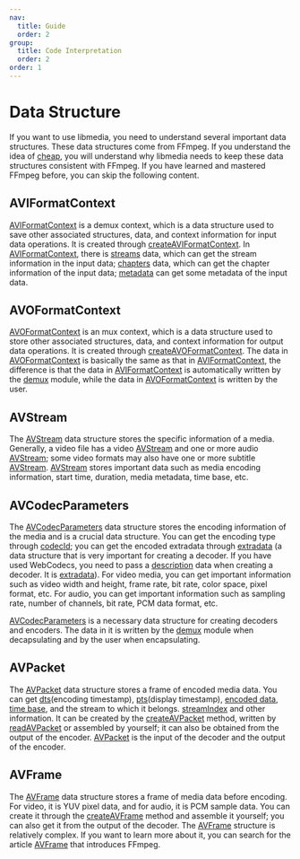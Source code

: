 ```yaml
---
nav:
  title: Guide
  order: 2
group:
  title: Code Interpretation
  order: 2
order: 1
---
```


# Data Structure

If you want to use libmedia, you need to understand several important data structures. These data structures come from FFmpeg. If you understand the idea of ​​[cheap](https://github.com/zhaohappy/cheap), you will understand why libmedia needs to keep these data structures consistent with FFmpeg. If you have learned and mastered FFmpeg before, you can skip the following content.

## AVIFormatContext

[AVIFormatContext](https://zhaohappy.github.io/libmedia/docs/libmedia_api/interfaces/avformat_AVFormatContext.AVIFormatContext.html) is a demux context, which is a data structure used to save other associated structures, data, and context information for input data operations. It is created through [createAVIFormatContext](https://zhaohappy.github.io/libmedia/docs/libmedia_api/functions/avformat_AVFormatContext.createAVIFormatContext.html). In [AVIFormatContext](https://zhaohappy.github.io/libmedia/docs/libmedia_api/interfaces/avformat_AVFormatContext.AVIFormatContext.html), there is [streams](https://zhaohappy.github.io/libmedia/docs/libmedia_api/interfaces/avformat_AVFormatContext.AVIFormatContext.html#streams) data, which can get the stream information in the input data; [chapters](https://zhaohappy.github.io/libmedia/docs/libmedia_api/interfaces/avformat_AVFormatContext.AVIFormatContext.html#chapters) data, which can get the chapter information of the input data; [metadata](https://zhaohappy.github.io/libmedia/docs/libmedia_api/interfaces/avformat_AVFormatContext.AVIFormatContext.html#metadata) can get some metadata of the input data.

## AVOFormatContext

[AVOFormatContext](https://zhaohappy.github.io/libmedia/docs/libmedia_api/interfaces/avformat_AVFormatContext.AVOFormatContext.html) is an mux context, which is a data structure used to store other associated structures, data, and context information for output data operations. It is created through [createAVOFormatContext](https://zhaohappy.github.io/libmedia/docs/libmedia_api/functions/avformat_AVFormatContext.createAVOFormatContext.html). The data in [AVOFormatContext](https://zhaohappy.github.io/libmedia/docs/libmedia_api/interfaces/avformat_AVFormatContext.AVOFormatContext.html) is basically the same as that in [AVIFormatContext](https://zhaohappy.github.io/libmedia/docs/libmedia_api/interfaces/avformat_AVFormatContext.AVIFormatContext.html), the difference is that the data in [AVIFormatContext](https://zhaohappy.github.io/libmedia/docs/libmedia_api/interfaces/avformat_AVFormatContext.AVIFormatContext.html) is automatically written by the [demux](https://zhaohappy.github.io/libmedia/docs/libmedia_api/modules/avformat_demux.html) module, while the data in [AVOFormatContext](https://zhaohappy.github.io/libmedia/docs/libmedia_api/interfaces/avformat_AVFormatContext.AVOFormatContext.html) is written by the user.

## AVStream

The [AVStream](https://zhaohappy.github.io/libmedia/docs/libmedia_api/classes/avutil_AVStream.AVStream.html) data structure stores the specific information of a media. Generally, a video file has a video [AVStream](https://zhaohappy.github.io/libmedia/docs/libmedia_api/classes/avutil_AVStream.AVStream.html) and one or more audio [AVStream](https://zhaohappy.github.io/libmedia/docs/libmedia_api/classes/avutil_AVStream.AVStream.html); some video formats may also have one or more subtitle [AVStream](https://zhaohappy.github.io/libmedia/docs/libmedia_api/classes/avutil_AVStream.AVStream.html). [AVStream](https://zhaohappy.github.io/libmedia/docs/libmedia_api/classes/avutil_AVStream.AVStream.html) stores important data such as media encoding information, start time, duration, media metadata, time base, etc.

## AVCodecParameters

The [AVCodecParameters](https://zhaohappy.github.io/libmedia/docs/libmedia_api/classes/avutil_struct_avcodecparameters.AVCodecParameters.html) data structure stores the encoding information of the media and is a crucial data structure. You can get the encoding type through [codecId](https://zhaohappy.github.io/libmedia/docs/libmedia_api/classes/avutil_struct_avcodecparameters.AVCodecParameters.html#codecid); you can get the encoded extradata through [extradata](https://zhaohappy.github.io/libmedia/docs/libmedia_api/classes/avutil_struct_avcodecparameters.AVCodecParameters.html#extradata) (a data structure that is very important for creating a decoder. If you have used WebCodecs, you need to pass a [description](https://developer.mozilla.org/en-US/docs/Web/API/VideoDecoder/configure#description) data when creating a decoder. It is [extradata](https://zhaohappy.github.io/libmedia/docs/libmedia_api/classes/avutil_struct_avcodecparameters.AVCodecParameters.html#extradata)). For video media, you can get important information such as video width and height, frame rate, bit rate, color space, pixel format, etc. For audio, you can get important information such as sampling rate, number of channels, bit rate, PCM data format, etc.

[AVCodecParameters](https://zhaohappy.github.io/libmedia/docs/libmedia_api/classes/avutil_struct_avcodecparameters.AVCodecParameters.html) is a necessary data structure for creating decoders and encoders. The data in it is written by the [demux](https://zhaohappy.github.io/libmedia/docs/libmedia_api/modules/avformat_demux.html) module when decapsulating and by the user when encapsulating.

## AVPacket

The [AVPacket](https://zhaohappy.github.io/libmedia/docs/libmedia_api/classes/avutil_struct_avpacket.AVPacket.html) data structure stores a frame of encoded media data. You can get [dts](https://zhaohappy.github.io/libmedia/docs/libmedia_api/classes/avutil_struct_avpacket.AVPacket.html#dts)(encoding timestamp), [pts](https://zhaohappy.github.io/libmedia/docs/libmedia_api/classes/avutil_struct_avpacket.AVPacket.html#pts)(display timestamp), [encoded data](https://zhaohappy.github.io/libmedia/docs/libmedia_api/classes/avutil_struct_avpacket.AVPacket.html#buf), [time base](https://zhaohappy.github.io/libmedia/docs/libmedia_api/classes/avutil_struct_avpacket.AVPacket.html#timebase), and the stream to which it belongs. [streamIndex](https://zhaohappy.github.io/libmedia/docs/libmedia_api/classes/avutil_struct_avpacket.AVPacket.html#streamindex) and other information. It can be created by the [createAVPacket](https://zhaohappy.github.io/libmedia/docs/libmedia_api/functions/avutil_util_avpacket.createAVPacket.html) method, written by [readAVPacket](https://zhaohappy.github.io/libmedia/docs/libmedia_api/functions/avformat_demux.readAVPacket.html) or assembled by yourself; it can also be obtained from the output of the encoder. [AVPacket](https://zhaohappy.github.io/libmedia/docs/libmedia_api/classes/avutil_struct_avpacket.AVPacket.html) is the input of the decoder and the output of the encoder.

## AVFrame

The [AVFrame](https://zhaohappy.github.io/libmedia/docs/libmedia_api/classes/avutil_struct_avframe.AVFrame.html) data structure stores a frame of media data before encoding. For video, it is YUV pixel data, and for audio, it is PCM sample data. You can create it through the [createAVFrame](https://zhaohappy.github.io/libmedia/docs/libmedia_api/functions/avutil_util_avframe.createAVFrame.html) method and assemble it yourself; you can also get it from the output of the decoder. The [AVFrame](https://zhaohappy.github.io/libmedia/docs/libmedia_api/classes/avutil_struct_avframe.AVFrame.html) structure is relatively complex. If you want to learn more about it, you can search for the article [AVFrame](https://zhaohappy.github.io/libmedia/docs/libmedia_api/classes/avutil_struct_avframe.AVFrame.html) that introduces FFmpeg.
